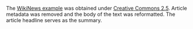 The [WikiNews example](https://en.wikinews.org/wiki/Argentina%27s_first_lady_launches_presidential_bid) was obtained under [Creative Commons 2.5](https://creativecommons.org/licenses/by/2.5/). Article metadata was removed and the body of the text was reformatted. The article headline serves as the summary.